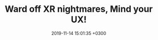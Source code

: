 ---
title: "Ward off XR nightmares, Mind your UX!"
date:   2019-11-14 15:01:35 +0300
image : '/images/wardoff-xr-nigthmares.jpg'
targeturl: "https://www.slideshare.net/slideshow/ward-off-xr-nightmares-mind-your-ux-alexia-buclet-193949911/193949911"
description: "Slides de la conférence faite lors des VR Days 2019 à Amsterdam."
tags: [Conférence]
---
